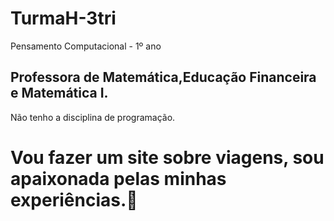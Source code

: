 # TurmaH-3tri
Pensamento Computacional - 1º ano
## Professora de Matemática,Educação Financeira e Matemática I.
Não tenho a disciplina de programação.
# Vou fazer um site sobre viagens, sou apaixonada pelas minhas experiências.:purple_heart:

